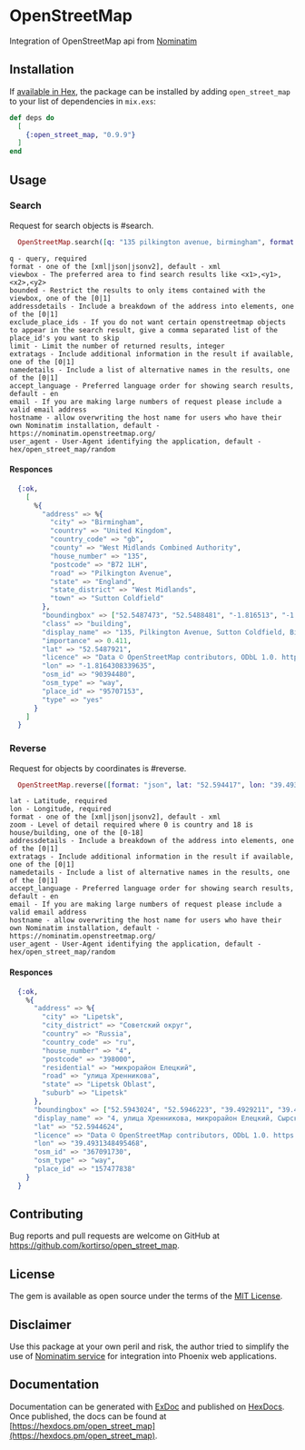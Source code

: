 # OpenStreetMap

Integration of OpenStreetMap api from [Nominatim](https://wiki.openstreetmap.org/wiki/Nominatim)

## Installation

If [available in Hex](https://hex.pm/docs/publish), the package can be installed
by adding `open_street_map` to your list of dependencies in `mix.exs`:

```elixir
def deps do
  [
    {:open_street_map, "0.9.9"}
  ]
end
```

## Usage

### Search

Request for search objects is #search.

```elixir
  OpenStreetMap.search([q: "135 pilkington avenue, birmingham", format: "json", addressdetails: "1", accept_language: "en"])
```
    q - query, required
    format - one of the [xml|json|jsonv2], default - xml
    viewbox - The preferred area to find search results like <x1>,<y1>,<x2>,<y2>
    bounded - Restrict the results to only items contained with the viewbox, one of the [0|1]
    addressdetails - Include a breakdown of the address into elements, one of the [0|1]
    exclude_place_ids - If you do not want certain openstreetmap objects to appear in the search result, give a comma separated list of the place_id's you want to skip
    limit - Limit the number of returned results, integer
    extratags - Include additional information in the result if available, one of the [0|1]
    namedetails - Include a list of alternative names in the results, one of the [0|1]
    accept_language - Preferred language order for showing search results, default - en
    email - If you are making large numbers of request please include a valid email address
    hostname - allow overwriting the host name for users who have their own Nominatim installation, default - https://nominatim.openstreetmap.org/
    user_agent - User-Agent identifying the application, default - hex/open_street_map/random

#### Responces

```elixir
  {:ok,
    [
      %{
        "address" => %{
          "city" => "Birmingham",
          "country" => "United Kingdom",
          "country_code" => "gb",
          "county" => "West Midlands Combined Authority",
          "house_number" => "135",
          "postcode" => "B72 1LH",
          "road" => "Pilkington Avenue",
          "state" => "England",
          "state_district" => "West Midlands",
          "town" => "Sutton Coldfield"
        },
        "boundingbox" => ["52.5487473", "52.5488481", "-1.816513", "-1.8163464"],
        "class" => "building",
        "display_name" => "135, Pilkington Avenue, Sutton Coldfield, Birmingham, West Midlands Combined Authority, West Midlands, England, B72 1LH, United Kingdom",
        "importance" => 0.411,
        "lat" => "52.5487921",
        "licence" => "Data © OpenStreetMap contributors, ODbL 1.0. https://osm.org/copyright",
        "lon" => "-1.8164308339635",
        "osm_id" => "90394480",
        "osm_type" => "way",
        "place_id" => "95707153",
        "type" => "yes"
      }
    ]
  }
```

### Reverse

Request for objects by coordinates is #reverse.

```elixir
  OpenStreetMap.reverse([format: "json", lat: "52.594417", lon: "39.493115", accept_language: "en"])
```
    lat - Latitude, required
    lon - Longitude, required
    format - one of the [xml|json|jsonv2], default - xml
    zoom - Level of detail required where 0 is country and 18 is house/building, one of the [0-18]
    addressdetails - Include a breakdown of the address into elements, one of the [0|1]
    extratags - Include additional information in the result if available, one of the [0|1]
    namedetails - Include a list of alternative names in the results, one of the [0|1]
    accept_language - Preferred language order for showing search results, default - en
    email - If you are making large numbers of request please include a valid email address
    hostname - allow overwriting the host name for users who have their own Nominatim installation, default - https://nominatim.openstreetmap.org/
    user_agent - User-Agent identifying the application, default - hex/open_street_map/random

#### Responces

```elixir
  {:ok,
    %{
      "address" => %{
        "city" => "Lipetsk",
        "city_district" => "Советский округ",
        "country" => "Russia",
        "country_code" => "ru",
        "house_number" => "4",
        "postcode" => "398000",
        "residential" => "микрорайон Елецкий",
        "road" => "улица Хренникова",
        "state" => "Lipetsk Oblast",
        "suburb" => "Lipetsk"
      },
      "boundingbox" => ["52.5943024", "52.5946223", "39.4929211", "39.4933486"],
      "display_name" => "4, улица Хренникова, микрорайон Елецкий, Сырский рудник, Советский округ, Lipetsk, Lipetsk Oblast, Central Federal District, 398000, Russia",
      "lat" => "52.5944624",
      "licence" => "Data © OpenStreetMap contributors, ODbL 1.0. https://osm.org/copyright",
      "lon" => "39.4931348495468",
      "osm_id" => "367091730",
      "osm_type" => "way",
      "place_id" => "157477838"
    }
  }
```

## Contributing

Bug reports and pull requests are welcome on GitHub at https://github.com/kortirso/open_street_map.

## License

The gem is available as open source under the terms of the [MIT License](http://opensource.org/licenses/MIT).

## Disclaimer

Use this package at your own peril and risk, the author tried to simplify the use of [Nominatim service](https://wiki.openstreetmap.org/wiki/Nominatim) for integration into Phoenix web applications.

## Documentation

Documentation can be generated with [ExDoc](https://github.com/elixir-lang/ex_doc)
and published on [HexDocs](https://hexdocs.pm). Once published, the docs can
be found at [https://hexdocs.pm/open_street_map](https://hexdocs.pm/open_street_map).
